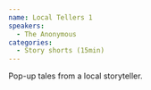 ```yaml
---
name: Local Tellers 1
speakers:
  - The Anonymous
categories:
  - Story shorts (15min)
---
```


Pop-up tales from a local storyteller.